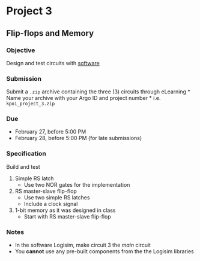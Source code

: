 # Project 3

## Flip-flops and Memory

### Objective
Design and test circuits with [software](http://ozark.hendrix.edu/~burch/logisim/)

### Submission
Submit a `.zip` archive containing the three (3) circuits through eLearning
	* Name your archive with your Argo ID and project number
		* i.e. `kpo1_project_3.zip`
### Due
* February 27, before 5:00 PM
* February 28, before 5:00 PM (for late submissions)

### Specification
Build and test
1. Simple RS latch
	* Use two NOR gates for the implementation
2. RS master-slave flip-flop
	* Use two simple RS latches
	* Include a clock signal
3. 1-bit memory as it was designed in class
	* Start with RS master-slave flip-flop

### Notes
* In the software Logisim, make circuit 3 the _main_ circuit
* You **cannot** use any pre-built components from the the Logisim libraries

